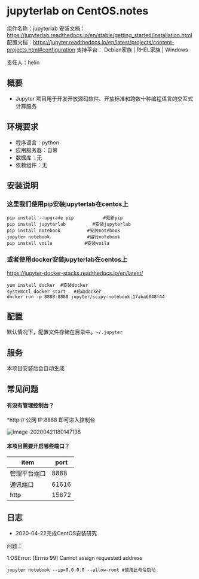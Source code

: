 # jupyterlab on CentOS.notes

组件名称：jupyterlab
安装文档：https://jupyterlab.readthedocs.io/en/stable/getting_started/installation.html
配置文档：https://jupyter.readthedocs.io/en/latest/projects/content-projects.html#configuration
支持平台： Debian家族 | RHEL家族 | Windows 

责任人：helin

## 概要

- Jupyter 项目用于开发开放源码软件、开放标准和跨数十种编程语言的交互式计算服务

## 环境要求

- 程序语言：python
- 应用服务器：自带
- 数据库：无
- 依赖组件：无

## 安装说明

### 这里我们使用pip安装jupyterlab在centos上

```
pip install --upgrade pip           #更新pip
pip install jupyterlab          #安装jupyterlab
pip install notebook          #安装notebook
jupyter notebook              #运行notebook
pip install voila            #安装voila

```

### 或者使用docker安装jupyterlab在centos上

https://jupyter-docker-stacks.readthedocs.io/en/latest/

```
yum install docker  #安装docker
systemctl docker start   #启动docker
docker run -p 8888:8888 jupyter/scipy-notebook:17aba6048f44

```





## 配置

默认情况下，配置文件存储在目录中。`~/.jupyter`



## 服务

本项目安装后会自动生成

## 常见问题

#### 有没有管理控制台？

*http:// 公网 IP:8888  即可进入控制台 

![image-20200421180147138](C:\Users\w9\AppData\Roaming\Typora\typora-user-images\image-20200421180147138.png)

#### 本项目需要开启哪些端口？

| item         | port  |
| ------------ | ----- |
| 管理平台端口 | 8888  |
| 通讯端口     | 61616 |
| http         | 15672 |



## 日志

- 2020-04-22完成CentOS安装研究

问题：

1.OSError: [Errno 99] Cannot assign requested address

```
jupyter notebook --ip=0.0.0.0 --allow-root #使用此命令启动
```


